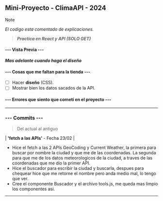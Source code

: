 ## Mini-Proyecto - ClimaAPI - 2024

> [!NOTE]
> _El codigo esta comentado de explicaciones._

> **_Practica en React y API (SOLO GET)_**

#### --- Vista Previa ---

**_Mas adelante cuando haga el diseño_**

#### --- Cosas que me faltan para la tienda ---

- [ ] Hacer **diseño** (CSS).
- [ ] Mostrar bien los datos sacados de la API.

#### --- Errores que siento que cometí en el proyecto ---

---

### --- Commits ---

> Del actual al antiguo

| **'fetch a las APIs'** - Fecha 23/02 |

- Hice el fetch a las 2 APIs GeoCoding y Current Weather, la primera para buscar por nombre la ciudad y que me de las coordenadas. La segunda para que me de los datos meteorologicos de la ciudad, a traves de las coordenadas que me dio la primer API.
- Hice el buscador para escribir la ciudad y buscarla, despues para chequear hice que me retorne el nombre pero anda medio mal, lo tengo que ver.
- Cree el componente Buscador y el archivo tools.js, me queda mas limpio los componentes asi.

---
